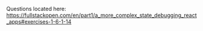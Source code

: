 Questions located here:
https://fullstackopen.com/en/part1/a_more_complex_state_debugging_react_apps#exercises-1-6-1-14